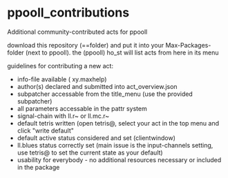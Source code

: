 # ppooll_contributions
Additional community-contributed acts for ppooll

download this repository (==folder) and put it into your Max-Packages-folder (next to ppooll).
the (ppooll) ho_st will list acts from here in its menu

guidelines for contributing a new act:
- info-file available ( xy.maxhelp)
- author(s) declared and submitted into act_overview.json
- subpatcher accessable from the title_menu (use the provided subpatcher)
- all parameters accessable in the pattr system
- signal-chain with ll.r~ or ll.mc.r~
- default tetris written (open tetris@, select your act in the top menu and click "write default"
- default active status considered and set (clientwindow)
- ll.blues status correctly set (main issue is the input-channels setting, use tetris@ to set the current state as your default)
- usability for everybody - no additional resources necessary or included in the package
